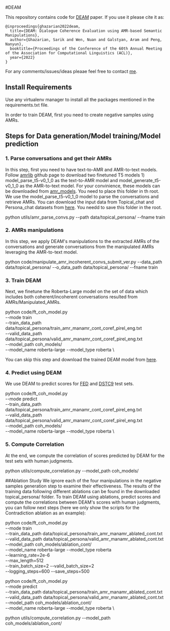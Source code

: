 #DEAM

This repository contains code for [DEAM]() paper. If you use it please cite it as: 
```
@inproceedings{ghazarian2022deam,
  title={DEAM: Dialogue Coherence Evaluation using AMR-based Semantic Manipulations},
  author={Ghazarian, Sarik and Wen, Nuan and Galstyan, Aram and Peng, Nanyun},
  booktitle={Proceedings of the Conference of the 60th Annual Meeting of the Association for Computational Linguistics (ACL)},
  year={2022}
}
```

For any comments/issues/ideas pleaae feel free to contact [me](mailto:sarikgha@usc.edu).


## Install Requirements
Use any virtualenv manager to install all the packages mentioned in the requirements.txt file.

In order to train DEAM, first you need to create negative samples using AMRs.

## Steps for Data generation/Model training/Model prediction

### 1. Parse conversations and get their AMRs
In this step, first you need to have text-to-AMR and AMR-to-text models. 
Follow [amrlib](https://github.com/bjascob/amrlib) github page to download two finetuned T5 models 1) model_parse_t5-v0_1_0 as the text-to-AMR model and model_generate_t5-v0_1_0 as the AMR-to-text model. For your convinience, these models can be downloaded from [amr_models](). You need to place this folder in th root. We use the model_parse_t5-v0_1_0 model to parse the conversations and retrieve AMRs.
You can download the input data from Topical\_chat and Persona\_chat datasets from [here](https://drive.google.com/drive/folders/1W5xfB3UwjYOB4AM7vCINXCe4LRO0RzPk). You needd to save this folder in the root.

python utils/amr_parse_convs.py --path data/topical_persona/ --fname train



### 2. AMRs manipulations
In this step, we apply DEAM's manipulations to the extracted AMRs of the conversations and generate conversations from the manipulated AMRs leveraging the AMR-to-text model. 

python code/manipulate_amr_incoherent_convs_submit_ver.py --data_path data/topical_persona/ --o_data_path data/topical_persona/ --fname train



### 3. Train DEAM
Next, we finetune the Roberta-Large model on the set of data which includes both coherent/incoherent conversations resulted from AMRs/Manipulated\_AMRs.

python code/ft_coh_model.py \
        --mode train \
        --train_data_path data/topical_persona/train_amr_manamr_cont_coref_pirel_eng.txt \
        --valid_data_path data/topical_persona/valid_amr_manamr_cont_coref_pirel_eng.txt \
        --model_path  coh_models/ \
        --model_name roberta-large --model_type roberta \

You can skip this step and download the trained DEAM model from [here](https://drive.google.com/file/d/1JyPnt_hPqYdjaQZ1mQvHChsw2q3wWtxZ/).


### 4. Predict using DEAM
We use DEAM to predict scores for [FED](http://shikib.com/fed_data.json) and [DSTC9](https://github.com/exe1023/DialEvalMetrics/tree/main/data/dstc9_data) test sets.

python code/ft_coh_model.py \
        --mode predict \
        --train_data_path data/topical_persona/train_amr_manamr_cont_coref_pirel_eng.txt \
        --valid_data_path data/topical_persona/valid_amr_manamr_cont_coref_pirel_eng.txt \
        --model_path  coh_models/ \
        --model_name roberta-large --model_type roberta \



### 5. Compute Correlation
At the end, we compute the correlation of scores predicted by DEAM for the test sets with human judgments.

python utils/compute_correlation.py  --model_path coh_models/



##Ablation Study
We ignore each of the four manipulations in the negative samples generation step to examine their effectiveness. The results of the training data following different ablations can be found in the downloaded topical_persona/ folder.
To train DEAM using ablations, predict scores and compute the correlations between DEAM's scores with human judgments, you can follow next steps (here we only show the scripts for the Contradiction ablation as an example):


python code/ft_coh_model.py \
        --mode train \
        --train_data_path data/topical_persona/train_amr_manamr_ablated_cont.txt \
        --valid_data_path data/topical_persona/valid_amr_manamr_ablated_cont.txt \
        --model_path  coh_models/ablation_cont/\
        --model_name roberta-large --model_type roberta \
        --learning_rate=2e-6 \
        --max_length=512 \
        --train_batch_size=2 --valid_batch_size=2 \
        --logging_steps=600 --save_steps=500


python code/ft_coh_model.py \
        --mode predict \
        --train_data_path data/topical_persona/train_amr_manamr_ablated_cont.txt \
        --valid_data_path data/topical_persona/valid_amr_manamr_ablated_cont.txt \
        --model_path  coh_models/ablation_cont/\
        --model_name roberta-large --model_type roberta \
   

python utils/compute_correlation.py  --model_path coh_models/ablation_cont/






